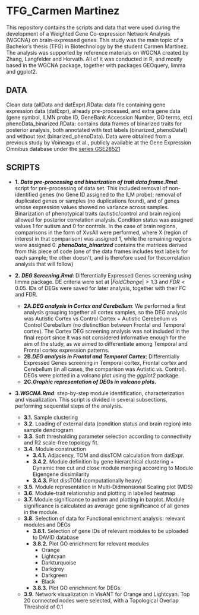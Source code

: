 # TFG_Carmen Martinez

This repository contains the scripts and data that were used during the development of a Weighted Gene Co-expression Network Analysis (WGCNA) on brain-expressed genes. This study was the main topic of a Bachelor’s thesis (TFG) in Biotechnology by the student Carmen Martínez.
The analysis was supported by reference materials on WGCNA created by Zhang, Langfelder and Horvath. All of it was conducted in R, and mostly based in the WGCNA package, together with packages GEOquery, limma and ggplot2.

## DATA
Clean data (allData and datExpr).RData: data file containing gene expression data (datExpr), already pre-processed, and extra gene data (gene symbol, ILMN probe ID, GeneBank Accession Number, GO terms, etc) phenoData_binarized.RData: contains data frames of binarized traits for posterior analysis, both annotated with text labels (binarized_phenoData1) and without text (binarized_phenoData).
Data were obtained from a previous study by Voineagu et al., publicly available at the Gene Expression Omnibus database under the [series GSE28521](https://www.ncbi.nlm.nih.gov/geo/query/acc.cgi?acc=GSE28521)

## SCRIPTS
* **1.** ***Data pre-processing and binarization of trait data frame.Rmd***: script for pre-processing of data set. This included removal of non-identified genes (no Gene ID assigned to the ILM probe); removal of duplicated genes or samples (no duplications found), and of genes whose expression values showed no variance across samples. Binarization of phenotypical traits (autistic/control and brain region) allowed for posterior correlation analysis. Condition status was assigned values 1 for autism and 0 for controls. In the case of brain regions, comparisons in the form of XvsAll were performed, where X (region of interest in that comparison) was assigned 1, while the remaining regions were assigned 0.
***phenoData_binarized*** contains the matrices derived from this piece of code (one of the data frames includes text labels for each sample; the other doesn't, and is therefore used for thecorrelation analysis that will follow)

* **2.** ***DEG Screening.Rmd***: Differentially Expressed Genes screening using limma package. DE criteria were set at $|Fold Change|>1.3$ and $FDR <0.05$. IDs of DEGs were saved for later analysis, together with their FC and FDR.
	* **2A.*DEG analysis in Cortex and Cerebellum***: We performed a first analysis grouping together all cortex samples, so the DEG analysis was Autistic Cortex vs Control Cortex + Autistic Cerebellum vs Control Cerebellum (no distincttion between Frontal and Temporal cortex). The Cortex DEG screening analysis was not included in the final report since it was not considered informative enough for the aim of the study, as we aimed to differentiate among Temporal and Frontal cortex expression patterns.
	* **2B.*DEG analysis in Frontal and Temporal Cortex***: Differentially Expressed Genes screening in Temporal cortex, Frontal cortex and Cerebellum (in all cases, the comparison was Autistic vs. Control). DEGs were plotted in a volcano plot using the *ggplot2* package.
	* **2C.*Graphic representation of DEGs in volcano plots.***



* **3.*WGCNA.Rmd***: step-by-step module identification, characterization and visualization. This script is divided in several subsections, performing sequential steps of the analysis.
	* **3.1.** Sample clustering
	* **3.2.** Loading of external data (condition status and brain region) into sample dendrogram
	* **3.3.** Soft thresholding parameter selection according to connectivity and R2 scale-free topology fit.
	* **3.4.** Module construction
		* **3.4.1.** Adjacency, TOM and dissTOM calculation from datExpr.
		* **3.4.2.** Module definition by gene hierarchical clustering + Dynamic tree cut and close module merging according to Module Eigengene dissimilarity
		* **3.4.3.** Plot dissTOM (computationally heavy)
	* **3.5.** Module representation in Multi-Didmensional Scaling plot (MDS)
	* **3.6.** Module-trait relationship and plotting in labelled heatmap
	* **3.7.** Module significance to autism and plotting in barplot. Module significance is calculated as average gene significance of all genes in the module.
	* **3.8.** Selection of data for Functional enrichment analysis: relevant modules and DEGs
		* **3.8.1.** Selection of gene IDs of relevant modules to be uploaded to DAVID database
		* **3.8.2.** Plot GO enrichment for relevant modules
			- Orange
			- Lightcyan
			- Darkturquoise
			- Darkgrey
			- Darkgreen
			- Black
		* **3.8.3.** Plot GO enrichment for DEGs.
	* **3.9.** Network visualization in VisANT for Orange and Lightcyan. Top 20 connected nodes were selected, with a Topological Overlap Threshold of 0.1
